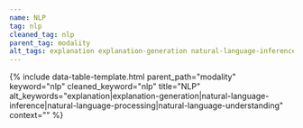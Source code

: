 ```yaml
---
name: NLP
tag: nlp
cleaned_tag: nlp
parent_tag: modality
alt_tags: explanation explanation-generation natural-language-inference natural-language-processing natural-language-understanding
---
```


{% include data-table-template.html 
  parent_path="modality" 
  keyword="nlp" 
  cleaned_keyword="nlp" 
  title="NLP"
  alt_keywords="explanation|explanation-generation|natural-language-inference|natural-language-processing|natural-language-understanding"
  context=""
%}

